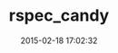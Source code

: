 ---
layout: post
title:  "rspec_candy"
repo:   "makandra/rspec_candy"
date:   2015-02-18 17:02:32
gemurl: https://github.com/makandra/rspec_candy
---